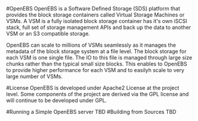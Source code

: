#OpenEBS
OpenEBS is a Software Defined Storage (SDS) platform that provides the block storage containers called Virtual Storage Machines or VSMs. A VSM is a fully isolated block storage container has it's own iSCSI stack, full set of storage management APIs and back up the data to another VSM or an S3 compatible storage.

OpenEBS can scale to millions of VSMs seamlessly as it manages the metadata of the block storage system at a file level. The block storage for each VSM is one single file. The IO to this file is managed through large size chunks rather than the typical small size blocks. This enables to OpenEBS to provide higher performance for each VSM and to easilyh scale to very large number of VSMs.

#License
OpenEBS is developed under Apache2 License at the project level. Some components of the project are derived via the GPL license and will continue to be developed under GPL.

#Running a Simple OpenEBS server
TBD
#Building from Sources
TBD
